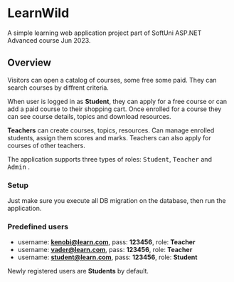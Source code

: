 # LearnWild
A simple learning web application project part of SoftUni ASP.NET Advanced course Jun 2023.

## Overview
Visitors can open a catalog of courses, some free some paid. They can search courses by diffrent criteria. 

When user is logged in as **Student**, they can apply for a free course or can add a paid course to their shopping cart. Once enrolled for a course they can see course details, topics and download resources.

**Teachers** can create courses, topics, resources. Can manage enrolled students, assign them scores and marks. Teachers can also apply for courses of other teachers.

The application supports three types of roles: <kbd>Student</kbd>, <kbd>Teacher</kbd> and <kbd>Admin</kbd> .

### Setup
Just make sure you execute all DB migration on the database, then run the application.

### Predefined users
- username: **kenobi@learn.com**, pass: **123456**, role: **Teacher**
- username: **vader@learn.com**, pass: **123456**, role: **Teacher**
- username: **student@learn.com**, pass: **123456**, role: **Student**

Newly registered users are **Students** by default.
